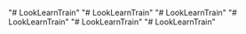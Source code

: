 "# LookLearnTrain" 
"# LookLearnTrain" 
"# LookLearnTrain" 
"# LookLearnTrain" 
"# LookLearnTrain" 
"# LookLearnTrain" 
